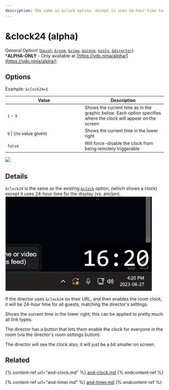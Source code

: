 ```yaml
---
description: The same as &clock option, except it uses 24-hour time for the display
---
```


# \&clock24 (alpha)

General Option! ([`&push`](../../source-settings/push.md), [`&room`](../../general-settings/room.md), [`&view`](../view-parameters/view.md), [`&scene`](../view-parameters/scene.md), [`&solo`](../mixer-scene-parameters/and-solo.md), [`&director`](../../viewers-settings/director.md))\
\***ALPHA-ONLY** - Only available at [https://vdo.ninja/alpha/](https://vdo.ninja/alpha/)

## Options

Example: `&clock24=5`

<table><thead><tr><th width="232">Value</th><th>Description</th></tr></thead><tbody><tr><td><code>1</code> - <code>9</code></td><td>Shows the current time as in the graphic below. Each option specifies where the clock will appear on the screen</td></tr><tr><td><code>9</code> | (no value given)</td><td>Shows the current time in the lower right</td></tr><tr><td><code>false</code></td><td>Will force-disable the clock from being remotely triggerable</td></tr></tbody></table>

![](<../../.gitbook/assets/image (1) (10).png>)

## Details

`&clock24` is the same as the existing [`&clock`](and-clock.md) option, (which shows a clock) except it uses 24-hour time for the display (vs. am/pm).\
![](../../.gitbook/assets/image.png)

If the director uses `&clock24` on their URL, and then enables the room clock, it will be 24-hour time for all guests, matching the director's settings.

Shows the current time in the lower right; this can be applied to pretty much all link types.

The director has a button that lets them enable the clock for everyone in the room (via the director's room settings button).

The director will see the clock also; it will just be a bit smaller on screen.

## Related

{% content-ref url="and-clock.md" %}
[and-clock.md](and-clock.md)
{% endcontent-ref %}

{% content-ref url="and-timer.md" %}
[and-timer.md](and-timer.md)
{% endcontent-ref %}
